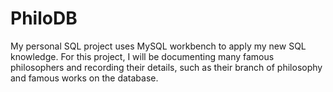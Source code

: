 # PhiloDB
My personal SQL project uses MySQL workbench to apply my new SQL knowledge. For this project, I will be documenting many famous philosophers and recording their details, such as their branch of philosophy and famous works on the database.
